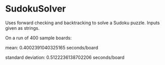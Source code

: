 # SudokuSolver
Uses forward checking and backtracking to solve a Sudoku puzzle. Inputs given as strings. 

On a run of 400 sample boards:

mean: 0.4002391040325165 seconds/board

standard deviation: 0.5122236138702206 seconds/board

